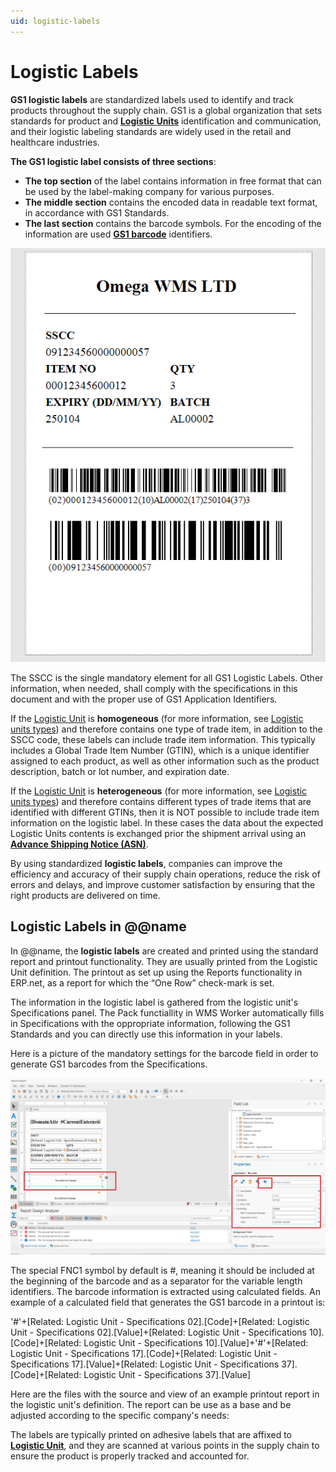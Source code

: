 ```yaml
---
uid: logistic-labels
---
```


# Logistic Labels 
**GS1 logistic labels** are standardized labels used to identify and track products throughout the supply chain. GS1 is a global organization that sets standards for product and **[Logistic Units](index.md)** identification and communication, and their logistic labeling standards are widely used in the retail and healthcare industries.

**The GS1 logistic label consists of three sections**:
-	**The top section** of the label contains information in free format that can be used by the label-making company for various purposes.
-	**The middle section** contains the encoded data in readable text format, in accordance with GS1 Standards.
-	**The last section** contains the barcode symbols. For the encoding of the information are used **[GS1 barcode](/modules/logistics/wms/gs1-barcodes.md)** identifiers.

![Logistic Label](pictures/logistic-label.png)

The SSCC is the single mandatory element for all GS1 Logistic Labels. Other information, when needed, shall comply with the specifications in this document and with the proper use of GS1 Application Identifiers.

If the [Logistic Unit](index.md) is **homogeneous** (for more information, see [Logistic units types](index.md#logistic-units-types)) and therefore contains one type of trade item, in addition to the SSCC code, these labels can include trade item information. This typically includes a Global Trade Item Number (GTIN), which is a unique identifier assigned to each product, as well as other information such as the product description, batch or lot number, and expiration date. 

If the [Logistic Unit](index.md) is **heterogeneous** (for more information, see [Logistic units types](index.md#logistic-units-types)) and therefore contains different types of trade items that are identified with different GTINs, then it is NOT possible to include trade item information on the logistic label. In these cases the data about the expected Logistic Units contents is exchanged prior the shipment arrival using an **[Advance Shipping Notice (ASN)](asn.md)**. 

By using standardized **logistic labels**, companies can improve the efficiency and accuracy of their supply chain operations, reduce the risk of errors and delays, and improve customer satisfaction by ensuring that the right products are delivered on time.

## Logistic Labels in @@name

In @@name, the **logistic labels** are created and printed using the standard report and printout functionality. They are usually printed from the Logistic Unit definition. The printout as set up using the Reports functionality in ERP.net, as a report for which the “One Row” check-mark is set.

The information in the logistic label is gathered from the logistic unit's Specifications panel. The Pack functiallity in WMS Worker automatically fills in Specifications with the oppropriate information, following the GS1 Standards and you can directly use this information in your labels.

Here is a picture of the mandatory settings for the barcode field in order to generate GS1 barcodes from the Specifications.

![Barcode Generation Setttings](pictures/set-up-label.png)

The special FNC1 symbol by default is #, meaning it should be included at the beginning of the barcode and as a separator for the variable length identifiers. The barcode information is extracted using calculated fields. An example of a calculated field that generates the GS1 barcode in a printout is:

'#'+[Related: Logistic Unit - Specifications 02].[Code]+[Related: Logistic Unit - Specifications 02].[Value]+[Related: Logistic Unit - Specifications 10].[Code]+[Related: Logistic Unit - Specifications 10].[Value]+'#'+[Related: Logistic Unit - Specifications 17].[Code]+[Related: Logistic Unit - Specifications 17].[Value]+[Related: Logistic Unit - Specifications 37].[Code]+[Related: Logistic Unit - Specifications 37].[Value]

Here are the files with the source and view of an example printout report in the logistic unit's definition. The report can be use as a base and be adjusted according to the specific company's needs:


The labels are typically printed on adhesive labels that are affixed to **[Logistic Unit](index.md)**, and they are scanned at various points in the supply chain to ensure the product is properly tracked and accounted for.
